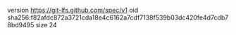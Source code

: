 version https://git-lfs.github.com/spec/v1
oid sha256:f82afdc872a3721cda18e4c6162a7cdf7138f539b03dc420fe4d7cdb78bd9495
size 24
